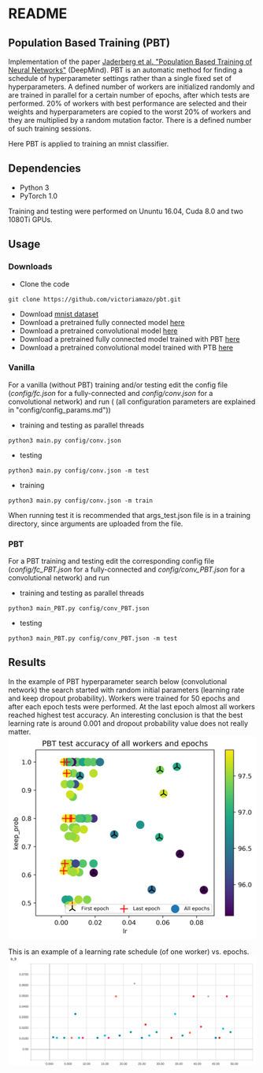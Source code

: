 # README

## Population Based Training (PBT)  
Implementation of the paper [Jaderberg et al. "Population Based Training of Neural Networks"](https://arxiv.org/abs/1711.09846) (DeepMind).
PBT is an automatic method for finding a schedule of hyperparameter settings rather than a single fixed 
set of hyperparameters. A defined number of workers are initialized randomly and 
are trained in parallel for a 
certain number of epochs, after which tests are performed. 20% of workers with best 
performance are selected and their weights and hyperparameters are  copied 
to the worst 20% of workers and they are multiplied by a random mutation factor. 
There is a defined number of such training sessions.

Here PBT is applied to training an mnist classifier.

## Dependencies
- Python 3
- PyTorch 1.0

Training and testing were performed on Ununtu 16.04, Cuda 8.0 and two 1080Ti GPUs.



## Usage

### Downloads
- Clone the code
```
git clone https://github.com/victoriamazo/pbt.git
```
- Download [mnist dataset](https://drive.google.com/open?id=1_mOZwOuuMHF7Ihzrrb30RdAfgnOspHQN)
- Download a pretrained fully connected model 
[here](https://drive.google.com/open?id=17bDCJRXh8SSupTFdehI1qX5h1AYFD1ec) 
- Download a pretrained convolutional model 
[here](https://drive.google.com/open?id=1OzW-Irh_LWbqYvSsDD5FZdvJvKI2-KYq)
- Download a pretrained fully connected model trained with PBT 
[here](https://drive.google.com/open?id=1hlULxaPINOqpZoaTIKw83T3EUNdbipty)
- Download a pretrained convolutional model trained with PTB 
[here](https://drive.google.com/open?id=1TcTZr7IxCzarZ-tsV68tWSAhAZ8dul81)


### Vanilla 
For a vanilla (without PBT) training and/or testing edit the config file 
(*config/fc.json* for a fully-connected and *config/conv.json* for a convolutional network) 
and run ( (all configuration parameters are 
explained in "config/config_params.md"))
- training and testing as parallel threads 
```
python3 main.py config/conv.json 
```
- testing
```
python3 main.py config/conv.json -m test
```
- training
```
python3 main.py config/conv.json -m train
```
When running test it is recommended that args_test.json file is in a training directory,
since arguments are uploaded from the file. 


### PBT 
For a PBT training and testing edit the corresponding config file 
(*config/fc_PBT.json* for a fully-connected and *config/conv_PBT.json* for a 
convolutional network) and run
- training and testing as parallel threads 
```
python3 main_PBT.py config/conv_PBT.json 
```
- testing 
```
python3 main_PBT.py config/conv_PBT.json -m test
```

## Results

In the example of PBT hyperparameter search below (convolutional network) 
the search started with random initial 
parameters (learning rate and keep dropout probability). Workers were trained for 50 epochs
and after each epoch tests were performed. At the last epoch almost all workers 
reached highest test accuracy. An interesting conclusion is that the best learning
rate is around 0.001 and dropout probability value does not really matter.    
![alt-text-1](https://github.com/victoriamazo/pbt/blob/master/images/results.png "PBT test accuracy") 

This is an example of a learning rate schedule (of one worker) vs. epochs.
![alt-text-2](https://github.com/victoriamazo/pbt/blob/master/images/lr.png "Learning rate") 